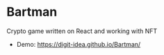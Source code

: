 # Bartman
Crypto game written on React and working with NFT
* Demo: https://digit-idea.github.io/Bartman/

